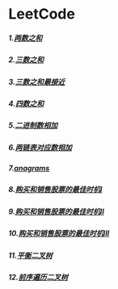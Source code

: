 # LeetCode
##### 1.[两数之和](https://github.com/Spr1nt0a0/LeetCode/tree/master/%E4%B8%A4%E6%95%B0%E4%B9%8B%E5%92%8C)
##### 2.[三数之和](https://github.com/Spr1nt0a0/LeetCode/tree/master/%E4%B8%89%E6%95%B0%E4%B9%8B%E5%92%8C)
##### 3.[三数之和最接近](https://github.com/Spr1nt0a0/LeetCode/tree/master/%E4%B8%89%E6%95%B0%E4%B9%8B%E5%92%8C%E6%9C%80%E6%8E%A5%E8%BF%91)
##### 4.[四数之和](https://github.com/Spr1nt0a0/LeetCode/tree/master/%E5%9B%9B%E6%95%B0%E4%B9%8B%E5%92%8C)
##### 5.[二进制数相加](https://github.com/Spr1nt0a0/LeetCode/tree/master/%E4%BA%8C%E8%BF%9B%E5%88%B6%E6%95%B0%E7%9B%B8%E5%8A%A0)
##### 6.[两链表对应数相加](https://github.com/Spr1nt0a0/LeetCode/tree/master/%E4%B8%A4%E4%B8%AA%E6%95%B0%E7%9B%B8%E5%8A%A0)
##### 7.[anagrams](https://github.com/Spr1nt0a0/LeetCode/tree/master/anagrams)
##### 8.[购买和销售股票的最佳时机I](https://github.com/Spr1nt0a0/LeetCode/tree/master/%E8%B4%AD%E4%B9%B0%E5%92%8C%E9%94%80%E5%94%AE%E8%82%A1%E7%A5%A8%E7%9A%84%E6%9C%80%E4%BD%B3%E6%97%B6%E6%9C%9FI)
##### 9.[购买和销售股票的最佳时机II](https://github.com/Spr1nt0a0/LeetCode/tree/master/%E8%B4%AD%E4%B9%B0%E5%92%8C%E9%94%80%E5%94%AE%E8%82%A1%E7%A5%A8%E7%9A%84%E6%9C%80%E4%BD%B3%E6%97%B6%E6%9C%9FII)
##### 10.[购买和销售股票的最佳时机III](https://github.com/Spr1nt0a0/LeetCode/tree/master/%E8%B4%AD%E4%B9%B0%E5%92%8C%E9%94%80%E5%94%AE%E8%82%A1%E7%A5%A8%E7%9A%84%E6%9C%80%E4%BD%B3%E6%97%B6%E6%9C%BAIII)
##### 11.[平衡二叉树](https://github.com/Spr1nt0a0/LeetCode/tree/master/%E5%B9%B3%E8%A1%A1%E4%BA%8C%E5%8F%89%E6%A0%91)
##### 12.[前序遍历二叉树](https://github.com/Spr1nt0a0/LeetCode/tree/master/%E5%89%8D%E5%BA%8F%E9%81%8D%E5%8E%86%E4%BA%8C%E5%8F%89%E6%A0%91)
